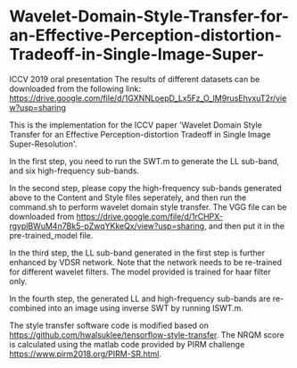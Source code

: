 # Wavelet-Domain-Style-Transfer-for-an-Effective-Perception-distortion-Tradeoff-in-Single-Image-Super-
ICCV 2019 oral presentation
The results of different datasets can be downloaded from the following link: https://drive.google.com/file/d/1GXNNLoepD_Lx5Fz_O_lM9rusEhvxuT2r/view?usp=sharing

This is the implementation for the ICCV paper 'Wavelet Domain Style Transfer for an Effective Perception-distortion Tradeoff in Single Image Super-Resolution'. 

In the first step, you need to run the SWT.m to generate the LL sub-band, and six high-frequency sub-bands.

In the second step, please copy the high-frequency sub-bands generated above to the Content and Style files seperately, and then run the command.sh to perform wavelet domain style transfer. The VGG file can be downloaded from https://drive.google.com/file/d/1rCHPX-rgyplBWuM4n7Bk5-pZwqYKkeQx/view?usp=sharing, and then put it in the pre-trained_model file.

In the third step, the LL sub-band generated in the first step is further enhanced by VDSR network. Note that the network needs to be re-trained for different wavelet filters. The model provided is trained for haar filter only. 

In the fourth step, the generated LL and high-frequency sub-bands are re-combined into an image using inverse SWT by running ISWT.m.

The style transfer software code is modified based on https://github.com/hwalsuklee/tensorflow-style-transfer.
The NRQM score is calculated using the matlab code provided by PIRM challenge https://www.pirm2018.org/PIRM-SR.html. 
